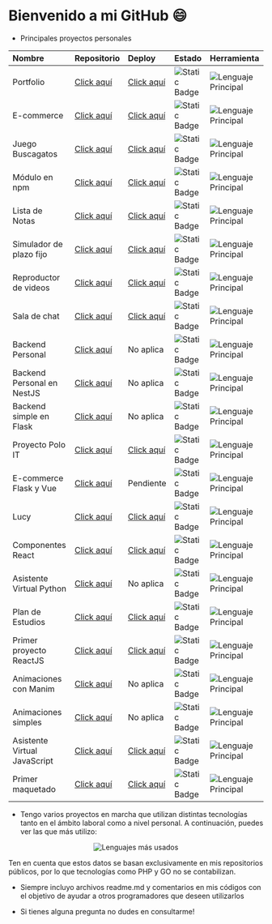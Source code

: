 
# Bienvenido a mi GitHub 😄

* Principales proyectos personales
<div align="center">

| Nombre | Repositorio | Deploy | Estado | Herramienta |
| :--- | :--- | :--- | :--- | :--- |
| Portfolio | [Click aquí](https://github.com/Ale6100/Portfolio.git) | [Click aquí](https://portfolioalejandrop.vercel.app/) | ![Static Badge](https://img.shields.io/badge/Estable-green) | ![Lenguaje Principal](https://img.shields.io/github/languages/top/Ale6100/Portfolio?color=007ACC) |
| E-commerce | [Click aquí](https://github.com/Ale6100/Curso-backend.git) | [Click aquí](https://proyectocompleto.netlify.app/) | ![Static Badge](https://img.shields.io/badge/Estable-green) | ![Lenguaje Principal](https://img.shields.io/github/languages/top/Ale6100/Curso-backend?color=007ACC) |
| Juego Buscagatos | [Click aquí](https://github.com/Ale6100/Buscagatos_primer_juego_JS.git) | [Click aquí](https://buscagatos.netlify.app/) | ![Static Badge](https://img.shields.io/badge/Estable-green) | ![Lenguaje Principal](https://img.shields.io/github/languages/top/Ale6100/Buscagatos_primer_juego_JS?color=F7DF1E) |
| Módulo en npm | [Click aquí](https://github.com/Ale6100/codigos-utiles-ap.git) | [Click aquí](https://www.npmjs.com/package/codigos-utiles-ap) | ![Static Badge](https://img.shields.io/badge/Estable-green) | ![Lenguaje Principal](https://img.shields.io/github/languages/top/Ale6100/codigos-utiles-ap?color=007ACC) |
| Lista de Notas | [Click aquí](https://github.com/Ale6100/Lista-de-notas.git) | [Click aquí](https://lista-de-notas.netlify.app/) | ![Static Badge](https://img.shields.io/badge/Estable-green) | ![Lenguaje Principal](https://img.shields.io/github/languages/top/Ale6100/Lista-de-notas?color=007ACC) |
| Simulador de plazo fijo | [Click aquí](https://github.com/Ale6100/Simulador-plazo-fijo.git) | [Click aquí](https://simuladorplazofijo.netlify.app/) | ![Static Badge](https://img.shields.io/badge/Estable-green) | ![Lenguaje Principal](https://img.shields.io/github/languages/top/Ale6100/Simulador-plazo-fijo?color=007ACC) |
| Reproductor de videos | [Click aquí](https://github.com/Ale6100/Reproductor-de-videos.git) | [Click aquí](https://reproductordevideos.netlify.app/) | ![Static Badge](https://img.shields.io/badge/Estable-green) | ![Lenguaje Principal](https://img.shields.io/github/languages/top/Ale6100/Reproductor-de-videos?color=007ACC) |
| Sala de chat | [Click aquí](https://github.com/Ale6100/Chat-js.git) | [Click aquí](https://chat-ts.netlify.app/) | ![Static Badge](https://img.shields.io/badge/Estable-green) | ![Lenguaje Principal](https://img.shields.io/github/languages/top/Ale6100/Chat-js?color=007ACC) |
| Backend Personal | [Click aquí](https://github.com/Ale6100/backend-personal.git) | No aplica | ![Static Badge](https://img.shields.io/badge/Estable-green) | ![Lenguaje Principal](https://img.shields.io/github/languages/top/Ale6100/backend-personal?color=007ACC) |
| Backend Personal en NestJS | [Click aquí](https://github.com/Ale6100/Primer-proyecto-NestJS.git) | No aplica | ![Static Badge](https://img.shields.io/badge/En%20proceso-blue) | ![Lenguaje Principal](https://img.shields.io/github/languages/top/Ale6100/Primer-proyecto-NestJS?color=007ACC) |
| Backend simple en Flask | [Click aquí](https://github.com/Ale6100/backend-simple-flask.git) | No aplica | ![Static Badge](https://img.shields.io/badge/En%20proceso-blue) | ![Lenguaje Principal](https://img.shields.io/github/languages/top/Ale6100/backend-simple-flask?color=3776AB) |
| Proyecto Polo IT | [Click aquí](https://github.com/Ale6100/Proyecto-Polo-IT.git) | [Click aquí](https://proyecto-polo-it.netlify.app/) | ![Static Badge](https://img.shields.io/badge/Estable-green) | ![Lenguaje Principal](https://img.shields.io/github/languages/top/Ale6100/Proyecto-Polo-IT?color=F7DF1E) |
| E-commerce Flask y Vue | [Click aquí](https://github.com/Ale6100/E-commerce-Python-Flask-Vue.git) | Pendiente | ![Static Badge](https://img.shields.io/badge/En%20proceso-blue) | ![Lenguaje Principal](https://img.shields.io/github/languages/top/Ale6100/E-commerce-Python-Flask-Vue?color=42b782) |
| Lucy | [Click aquí](https://github.com/Ale6100/Lucy.git) | [Click aquí](https://lucy-ia.netlify.app/) | ![Static Badge](https://img.shields.io/badge/Estable-green) | ![Lenguaje Principal](https://img.shields.io/github/languages/top/Ale6100/Lucy?color=007ACC) |
| Componentes React | [Click aquí](https://github.com/Ale6100/Componentes.git) | [Click aquí](https://miscomponentes.netlify.app/) | ![Static Badge](https://img.shields.io/badge/Estable-green) | ![Lenguaje Principal](https://img.shields.io/github/languages/top/Ale6100/Componentes?color=007ACC) |
| Asistente Virtual Python | [Click aquí](https://github.com/Ale6100/Asistente-Virtual-Python.git) | No aplica | ![Static Badge](https://img.shields.io/badge/Estable-green) | ![Lenguaje Principal](https://img.shields.io/github/languages/top/Ale6100/Asistente-Virtual-Python?color=3776AB) |
| Plan de Estudios | [Click aquí](https://github.com/Ale6100/plan-de-estudios.git) | [Click aquí](https://progresocarrera.netlify.app/) | ![Static Badge](https://img.shields.io/badge/Estable-green) | ![Lenguaje Principal](https://img.shields.io/github/languages/top/Ale6100/plan-de-estudios?color=007ACC) |
| Primer proyecto ReactJS | [Click aquí](https://github.com/Ale6100/Proyecto-React-Js.git) | [Click aquí](https://spacetravels.netlify.app/) | ![Static Badge](https://img.shields.io/badge/Estable-green) | ![Lenguaje Principal](https://img.shields.io/github/languages/top/Ale6100/Proyecto-React-Js?color=F7DF1E) |
| Animaciones con Manim | [Click aquí](https://github.com/Ale6100/Animaciones-con-Manim-Community.git) | No aplica | ![Static Badge](https://img.shields.io/badge/Estable-green) | ![Lenguaje Principal](https://img.shields.io/github/languages/top/Ale6100/Animaciones-con-Manim-Community?color=3776AB) |
| Animaciones simples | [Click aquí](https://github.com/Ale6100/animaciones-python.git) | No aplica | ![Static Badge](https://img.shields.io/badge/Estable-green) | ![Lenguaje Principal](https://img.shields.io/github/languages/top/Ale6100/animaciones-python?color=F37626) |
| Asistente Virtual JavaScript | [Click aquí](https://github.com/Ale6100/Asistente-Virtual-JS.git) | [Click aquí](https://asistentevirtual.netlify.app/) | ![Static Badge](https://img.shields.io/badge/Sustituido-red) | ![Lenguaje Principal](https://img.shields.io/github/languages/top/Ale6100/Asistente-Virtual-JS?color=F7DF1E) |
| Primer maquetado | [Click aquí](https://github.com/Ale6100/Primer-maquetado-web.git) | [Click aquí](https://apoyoestudios.netlify.app/) | ![Static Badge](https://img.shields.io/badge/Estable-green) | ![Lenguaje Principal](https://img.shields.io/github/languages/top/Ale6100/Primer-maquetado-web?color=E34F26) |
</div>

* Tengo varios proyectos en marcha que utilizan distintas tecnologías tanto en el ámbito laboral como a nivel personal. A continuación, puedes ver las que más utilizo:

<p align="center">  <!-- Tuve que quitar Jupyter Notebook de este cálculo ya que debido a su peso aportaba un porcentaje alejando de la realidad -->
  <img align="center" src="https://github-readme-stats.vercel.app/api/top-langs/?username=ale6100&layout=pie&hide=jupyter%20notebook&theme=algolia&locale=es&langs_count=20&size_weight=0.6&count_weight=0.4" alt="Lenguajes más usados"/>
</p>

Ten en cuenta que estos datos se basan exclusivamente en mis repositorios públicos, por lo que tecnologías como PHP y GO no se contabilizan.

* Siempre incluyo archivos readme.md y comentarios en mis códigos con el objetivo de ayudar a otros programadores que deseen utilizarlos

* Si tienes alguna pregunta no dudes en consultarme!
